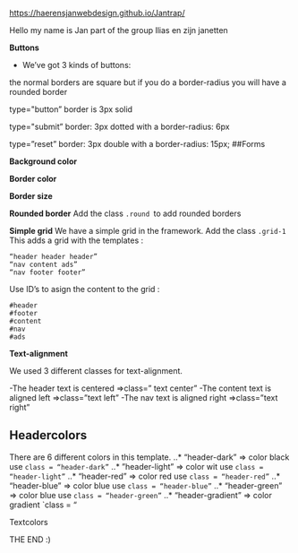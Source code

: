 https://haerensjanwebdesign.github.io/Jantrap/

Hello my name is Jan part of the group Ilias en zijn  janetten

**Buttons**

-  We’ve got 3 kinds of buttons:
 
 the normal borders are square but if you do a border-radius you will have a rounded border

type="button”    border is  3px solid 

type="submit”   border: 3px dotted with a border-radius: 6px

type=”reset”   border: 3px double with a border-radius: 15px;
##Forms 

**Background color**

**Border color**

**Border size**

**Rounded border**
Add the class `.round `to add rounded borders

**Simple grid**
We have a simple grid in the framework.
Add the class `.grid-1`
This adds a grid with the templates :

```
“header header header”
“nav content ads”
“nav footer footer”
```

Use ID’s to asign the content to the grid : 
```
#header 
#footer 
#content
#nav
#ads
```

**Text-alignment**

We used 3 different classes for text-alignment.

-The header text is centered =>class=” text center” 
-The content text is aligned left =>class=”text left” 
-The nav text is aligned right =>class=”text right” 


## Headercolors
There are 6 different colors in this template.
..* “header-dark” => color black use `class = “header-dark”`
..* ”header-light” => color wit use `class = “header-light”`
..* “header-red” => color red use `class = “header-red”`
..* “header-blue” => color blue use `class = “header-blue”`
..* “header-green” => color blue use `class = “header-green”`
..* “header-gradient” => color gradient `class = “

Textcolors 

THE END :) 




